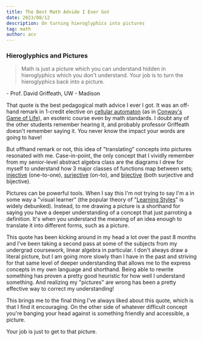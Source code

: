 ```yaml
---
title: The Best Math Advide I Ever Got
date: 2023/08/12
description: On turning hieroglyphics into pictures
tag: math
author: acv
---
```


### Hieroglyphics and Pictures

> Math is just a picture which you can understand hidden in hieroglyphics which you don't understand. 
> Your job is to turn the hieroglyphics back into a picture.

\- Prof. David Griffeath, UW - Madison

That quote is the best pedagogical math advice I ever I got. 
It was an off-hand remark in 1-credit elective on [cellular automaton](https://en.wikipedia.org/wiki/Cellular_automaton) (as in [Conway's Game of Life](https://en.wikipedia.org/wiki/Conway%27s_Game_of_Life)), an esoteric course even by math standards. 
I doubt any of the other students remember hearing it, and probably professor Griffeath doesn't remember saying it. 
You never know the impact your words are going to have! 

But offhand remark or not, this idea of "translating" concepts into pictures resonated with me.
Case-in-point, the only concept that I vividly remember from my senior-level abstract algebra class are the diagrams I drew for myself to understand how 3 major classes of functions map between sets; [injective](https://en.wikipedia.org/wiki/Injective_function) (one-to-one), [surjective](https://en.wikipedia.org/wiki/Surjective_function) (on-to), and [bijective](https://en.wikipedia.org/wiki/Bijection) (both surjective and bijective).

Pictures can be powerful tools. 
When I say this I'm not trying to say I'm a in some way a "visual learner" (the popular theory of "[Learning Styles](https://en.wikipedia.org/wiki/Learning_styles)" is widely debunked). 
Instead, to me drawing a picture is a shorthand for saying you have a deeper understanding of a concept that just parroting a definition. 
It's when you understand the meaning of an idea enough to translate it into different forms, such as a picture.

This quote has been kicking around in my head a lot over the past 8 months and I've been taking a second pass at some of the subjects from my undergrad coursework, linear algebra in particular. 
I don't always draw a literal picture, but I am going more slowly than I have in the past and striving for that same level of deeper understanding that allows me to the express concepts in my own language and shorthand. 
Being able to rewrite something has proven a pretty good heuristic for how well I understand something. 
And realizing my "pictures" are wrong has been a pretty effective way to correct my understanding!

This brings me to the final thing I've always liked about this quote, which is that I find it encouraging. 
On the other side of whatever difficult concept you're banging your head against is something friendly and accessible, a picture. 

Your job is just to get to that picture.
